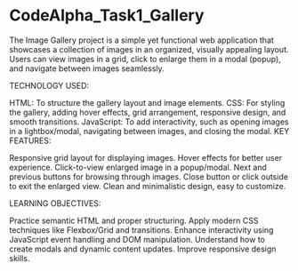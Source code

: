 # CodeAlpha_Task1_Gallery
   The Image Gallery project is a simple yet functional web application that showcases a collection of images in an organized, visually appealing layout.
   Users can view images in a grid, click to enlarge them in a modal (popup), and navigate between images seamlessly.

TECHNOLOGY USED:

  HTML: To structure the gallery layout and image elements.
  CSS: For styling the gallery, adding hover effects, grid arrangement, responsive design, and smooth transitions.
  JavaScript: To add interactivity, such as opening images in a lightbox/modal, navigating between images, and closing the modal.
KEY FEATURES:

  Responsive grid layout for displaying images.
  Hover effects for better user experience.
  Click-to-view enlarged image in a popup/modal.
  Next and previous buttons for browsing through images.
  Close button or click outside to exit the enlarged view.
  Clean and minimalistic design, easy to customize.

LEARNING OBJECTIVES:

  Practice semantic HTML and proper structuring.
  Apply modern CSS techniques like Flexbox/Grid and transitions.
  Enhance interactivity using JavaScript event handling and DOM manipulation.
  Understand how to create modals and dynamic content updates.
  Improve responsive design skills.
